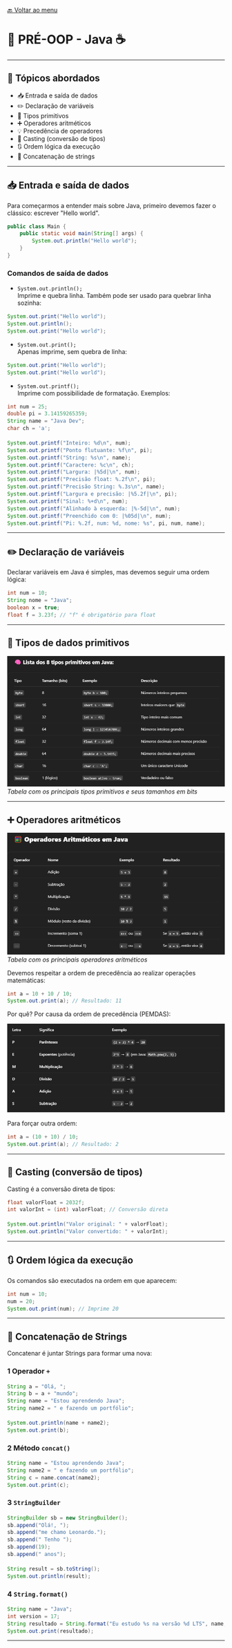 [🔙 Voltar ao menu](../../README-pt_BR.md)

# 📘 PRÉ-OOP - Java ☕

---

## 📌 Tópicos abordados

- 📥 Entrada e saída de dados
- ✏️ Declaração de variáveis
- 🔢 Tipos primitivos
- ➕ Operadores aritméticos
 - 💡 Precedência de operadores
- 🔄 Casting (conversão de tipos)
- 🔃 Ordem lógica da execução
- 🧵 Concatenação de strings

---

## 📥 Entrada e saída de dados

Para começarmos a entender mais sobre Java, primeiro devemos fazer o clássico: escrever "Hello world".

```java
public class Main {
    public static void main(String[] args) {
        System.out.println("Hello world");
    }
}
```

### Comandos de saída de dados

- `System.out.println();`  
  Imprime e quebra linha. Também pode ser usado para quebrar linha sozinha:

```java
System.out.print("Hello world");
System.out.println();
System.out.print("Hello world");
```

- `System.out.print();`  
  Apenas imprime, sem quebra de linha:

```java
System.out.print("Hello world");
System.out.print("Hello world");
```

- `System.out.printf();`  
  Imprime com possibilidade de formatação. Exemplos:

```java
int num = 25;
double pi = 3.14159265359;
String name = "Java Dev";
char ch = 'a';

System.out.printf("Inteiro: %d\n", num);
System.out.printf("Ponto flutuante: %f\n", pi);
System.out.printf("String: %s\n", name);
System.out.printf("Caractere: %c\n", ch);
System.out.printf("Largura: |%5d|\n", num);
System.out.printf("Precisão float: %.2f\n", pi);
System.out.printf("Precisão String: %.3s\n", name);
System.out.printf("Largura e precisão: |%5.2f|\n", pi);
System.out.printf("Sinal: %+d\n", num);
System.out.printf("Alinhado à esquerda: |%-5d|\n", num);
System.out.printf("Preenchido com 0: |%05d|\n", num);
System.out.printf("Pi: %.2f, num: %d, nome: %s", pi, num, name);
```

---

## ✏️ Declaração de variáveis

Declarar variáveis em Java é simples, mas devemos seguir uma ordem lógica:

```java
int num = 10;
String nome = "Java";
boolean x = true;
float f = 3.23f; // "f" é obrigatório para float
```

---

## 🔢 Tipos de dados primitivos

![Tabela de tipos primitivos](imgs/img.png)  
*Tabela com os principais tipos primitivos e seus tamanhos em bits*

---

## ➕ Operadores aritméticos

![Tabela de operadores](imgs/img_1.png)  
*Tabela com os principais operadores aritméticos*

Devemos respeitar a ordem de precedência ao realizar operações matemáticas:

```java
int a = 10 + 10 / 10;
System.out.print(a); // Resultado: 11
```

Por quê? Por causa da ordem de precedência (PEMDAS):

![Precedência](imgs/img_2.png)

Para forçar outra ordem:

```java
int a = (10 + 10) / 10;
System.out.print(a); // Resultado: 2
```

---

## 🔄 Casting (conversão de tipos)

Casting é a conversão direta de tipos:

```java
float valorFloat = 2032f;
int valorInt = (int) valorFloat; // Conversão direta

System.out.println("Valor original: " + valorFloat);
System.out.println("Valor convertido: " + valorInt);
```

---

## 🔃 Ordem lógica da execução

Os comandos são executados na ordem em que aparecem:

```java
int num = 10;
num = 20;
System.out.print(num); // Imprime 20
```

---

## 🧵 Concatenação de Strings

Concatenar é juntar Strings para formar uma nova:

### 1 Operador `+`

```java
String a = "Olá, ";
String b = a + "mundo";
String name = "Estou aprendendo Java";
String name2 = " e fazendo um portfólio";

System.out.println(name + name2);
System.out.print(b);
```

### 2 Método `concat()`

```java
String name = "Estou aprendendo Java";
String name2 = " e fazendo um portfólio";
String c = name.concat(name2);
System.out.print(c);
```

### 3 `StringBuilder`

```java
StringBuilder sb = new StringBuilder();
sb.append("Olá!, ");
sb.append("me chamo Leonardo.");
sb.append(" Tenho ");
sb.append(19);
sb.append(" anos");

String result = sb.toString();
System.out.println(result);
```

### 4 `String.format()`

```java
String name = "Java";
int version = 17;
String resultado = String.format("Eu estudo %s na versão %d LTS", name, version);
System.out.print(resultado);
```
---


